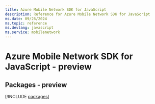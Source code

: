 ```yaml
---
title: Azure Mobile Network SDK for JavaScript
description: Reference for Azure Mobile Network SDK for JavaScript
ms.date: 09/26/2024
ms.topic: reference
ms.devlang: javascript
ms.service: mobilenetwork
---
```

# Azure Mobile Network SDK for JavaScript - preview
## Packages - preview
[!INCLUDE [packages](mobile-network-index.md)]